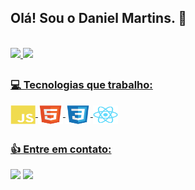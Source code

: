 ## Olá! Sou o Daniel Martins. 👋

<div>
  <div style="display: inline_block"><br>
  <a href="https://github.com/danmartins09">
  <img height="150em" src="https://github-readme-stats.vercel.app/api?username=danmartins09&show_icons=true&theme=algolia&include_all_commits=true&count_private=true"/>
  <img height="150em" src="https://github-readme-stats.vercel.app/api/top-langs/?username=danmartins09&layout=compact&langs_count=7&theme=algolia"/>
</div>
   
  ##
  
<h3>💻 Tecnologias que trabalho:</h3>
<div style="display: inline_block">
  <img align="center" alt="Dan-Js" height="30" width="40" src="https://raw.githubusercontent.com/devicons/devicon/master/icons/javascript/javascript-plain.svg">
  <img align="center" alt="Dan-HTML" height="30" width="40" src="https://raw.githubusercontent.com/devicons/devicon/master/icons/html5/html5-original.svg">
  <img align="center" alt="Dan-CSS" height="30" width="40" src="https://raw.githubusercontent.com/devicons/devicon/master/icons/css3/css3-original.svg">
  <img align="center" alt="Dan-CSS" height="30" width="40" src="https://raw.githubusercontent.com/devicons/devicon/master/icons/react/react-original.svg"> 
</div>
  
  ##
 
 <h3>👍 Entre em contato:</h3> 
<div>   
  <a href = "mailto:danielmartins9@gmail.com"><img src="https://img.shields.io/badge/Gmail-D14836?style=for-the-badge&logo=gmail&logoColor=white" target="_blank"></a>
  <a href="https://www.linkedin.com/in/danielmartins-9/" target="_blank"><img src="https://img.shields.io/badge/LinkedIn-0077B5?style=for-the-badge&logo=linkedin&logoColor=white" target="_blank"></a> 
</div>
  
  ##
     

